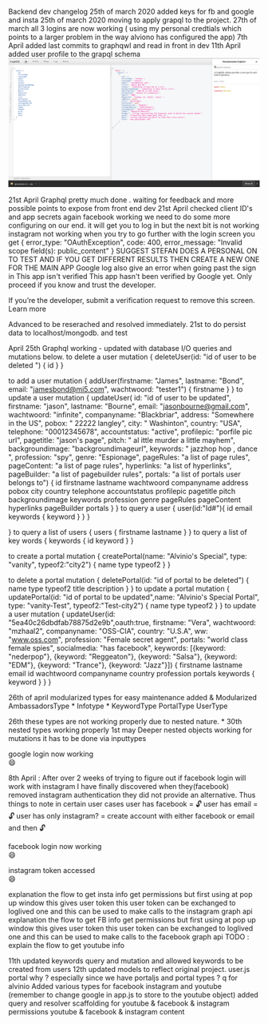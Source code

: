 Backend dev changelog 
25th of march 2020 added keys for fb and google and insta
25th of march 2020 moving to apply grapql to the project.
27th of march all 3 logins are now working ( using my personal credtials which points to a larger problem in the way alviono has configured the app)
7th April added last commits to graphqwl and read in front in dev
11th April added user profile to the grapql schema
![](./graphqluser-profile.png)

21st April Graphql pretty much done . waiting for feedback and more possible points to expose from front end dev
21st April checked client ID's and app secrets again 
  facebook working we need to do some more configuring on our end.
  it will get you to log in but the next bit is not working 
  instagram not working when you try to go further with the login screen you get 
  {
error_type: "OAuthException",
code: 400,
error_message: "Invalid scope field(s): public_content"
}
SUGGEST STEFAN DOES A PERSONAL ON TO TEST AND IF YOU GET DIFFERENT RESULTS THEN CREATE A NEW ONE FOR THE MAIN APP
Google log  also give an error when going past the sign in 
This app isn't verified
This app hasn't been verified by Google yet. Only proceed if you know and trust the developer.

If you’re the developer, submit a verification request to remove this screen. Learn more

Advanced
to be reserached and resolved immediately.
21st to do persist data to localhost/mongodb. and test 

April 25th Graphql working - updated with database I/O queries and mutations below.
to delete a user 
mutation {
  deleteUser(id: "id of user to be deleted ") {
    id
  }
}

to add a user 
mutation {
  addUser(firstname: "James", lastname: "Bond", email: "jamesbond@mi5.com", wachtwoord: "tester1") {
    firstname
  }
}
to update a user 
mutation {
  updateUser(
    id: "id of user to be updated", 
    firstname: "jason", 
    lastname: "Bourne", 
    email: "jasonbourne@gmail.com", 
    wachtwoord: "infinite", 
    companyname: "Blackbriar", 
    address: "Somewhere in the US", 
    pobox: " 22222 langley", 
    city: " Washinton", 
    country: "USA", 
    telephone: "00012345678", 
    accountstatus: "active", 
    profilepic: "porfile pic url", 
    pagetitle: "jason's page", 
    pitch: " al ittle murder a little mayhem", 
    backgroundimage: "backgroundimageurl", 
    keywords: " jazzhop hop , dance ", 
    profession: "spy", 
    genre: "Espionage", 
    pageRules: "a list of page rules", 
    pageContent: "a list of page rules", 
    hyperlinks: "a list of hyperlinks", 
    pageBuilder: "a list of pagebuilder rules", 
    portals: "a list of portals user belongs to") {
    id
    firstname
    lastname
    wachtwoord
    companyname
    address
    pobox
    city
    country
    telephone
    accountstatus
    profilepic
    pagetitle
    pitch
    backgroundimage
    keywords
    profession
    genre
    pageRules
    pageContent
    hyperlinks
    pageBuilder
    portals
  }
}
to query a user 
{
  user(id:"Id#"){
    id
    email
    keywords {
      keyword
    }
  }
}

}
to query a list of users 
{
  users {
    firstname
    lastname
  }
}
to query a list of key words
{
 keywords {
    id
    keyword
  }
}

to create a portal 
mutation {
  createPortal(name: "Alvinio's Special", type: "vanity", typeof2:"city2") {
    name
    type
    typeof2
  }
}

to delete a portal 
mutation {
 deletePortal(id: "id of portal to be deleted") {
    name
    type
    typeof2
    title
    description
  }
}
to update a portal 
mutation {
  updatePortal(id: "id of portal to be updated",name: "Alvinio's Special Portal", type: "vanity-Test", typeof2:"Test-city2") {
    name
    type
    typeof2
  }
}
to update a user 
mutation {
  updateUser(id: "5ea40c26dbdfab78875d2e9b",oauth:true, firstname: "Vera", wachtwoord: "mzhaal2", companyname: "OSS-CIA", country: "U.S.A", ww: "www.oss.com", profession: "Female secret agent", portals: "world class female spies", socialmedia: "has facebook", keywords: [{keyword: "nederpop"}, {keyword: "Reggeaton"}, {keyword: "Salsa"}, {keyword: "EDM"}, {keyword: "Trance"}, {keyword: "Jazz"}]) {
    firstname
    lastname
    email
    id
    wachtwoord
    companyname
    country
    profession
    portals
    keywords {
      keyword
    }
  }
}


26th of april modularized types for easy maintenance
added & Modularized
AmbassadorsType *
Infotype *
KeywordType
PortalType
UserType

26th  these types are not working properly due to nested nature. *
30th nested types working properly 
1st may Deeper nested objects working for mutations 
it has to be done via inputtypes 

google login now working  
:smile:

8th April : After over 2 weeks of trying to figure out if facebook login will work with instagram I have finally discovered when they(facebook) removed instagram authentication they did not provide an alternative.
Thus things to note in certain user cases 
user has facebook = :unlock:
user has email = :unlock:
user has only instagram? = create account with either facebook or email and then :unlock:

facebook login now working  
:smile:

instagram token accessed   
:smile:


explanation the flow to get insta info
get permissions but first using at pop up window 
this gives user token 
this user token can be exchanged to loglived one 
and this can be used to make calls to the instagram graph api
explanation the flow to get FB info
get permissions but first using at pop up window 
this gives user token 
this user token can be exchanged to loglived one 
and this can be used to make calls to the facebook graph api
TODO : 
explain the flow to get youtube info

11th updated keywords query and mutation and allowed keywords to be created from users
12th updated models to reflect original project.
user.js portal why ? especially since we have portaljs and portal types ? q for alvinio
Added various types for facebook instagram and youtube (remember to change google in app.js to store to the youtube object)
added query and resolver scaffolding for 
youtube & facebook & instagram permissions
youtube & facebook & instagram content
